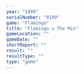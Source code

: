 ```yaml
---
year: "1989"
serialNumber: "0109" 
game: "Flamingo"
title: "Flamingo v The Min"
gameLocation: ""
gameDate: ""
shortReport: ""
result: ""
resultType: ""
type: "game"
---
```

